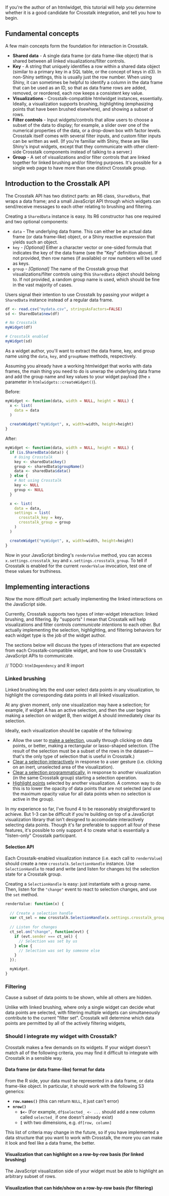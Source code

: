 If you're the author of an htmlwidget, this tutorial will help you determine whether it is a good candidate for Crosstalk integration, and tell you how to begin.

## Fundamental concepts

A few main concepts form the foundation for interaction in Crosstalk.

- **Shared data** - A single data frame (or data frame-like object) that is shared between all linked visualizations/filter controls.
- **Key** - A string that uniquely identifies a row within a shared data object (similar to a primary key in a SQL table, or the concept of keys in d3). In non-Shiny settings, this is usually just the row number. When using Shiny, it can sometimes be helpful to identify a column in the data frame that can be used as an ID, so that as data frame rows are added, removed, or reordered, each row keeps a consistent key value.
- **Visualizations** - Crosstalk-compatible htmlwidget instances, essentially. Ideally, a visualization supports brushing, highlighting (emphasizing points that have been brushed elsewhere), and showing a subset of rows.
- **Filter controls** - Input widgets/controls that allow users to choose a subset of the data to display; for example, a slider over one of the numerical properties of the data, or a drop-down box with factor levels. Crosstalk itself comes with several filter inputs, and custom filter inputs can be written as well. (If you're familiar with Shiny, these are like Shiny's input widgets, except that they communicate with other client-side Crosstalk components instead of talking to a server.)
- **Group** - A set of visualizations and/or filter controls that are linked together for linked brushing and/or filtering purposes. It's possible for a single web page to have more than one distinct Crosstalk group.

## Introduction to the Crosstalk API

The Crosstalk API has two distinct parts: an R6 class, `SharedData`, that wraps a data frame; and a small JavaScript API through which widgets can send/receive messages to each other relating to brushing and filtering.

Creating a `SharedData` instance is easy. Its R6 constructor has one required and two optional components:

* `data` - The underlying data frame. This can either be an actual data frame (or data frame-like) object, or a Shiny reactive expression that yields such an object.
* `key` - *[Optional]* Either a character vector or one-sided formula that indicates the key of the data frame (see the "Key" definition above). If not provided, then row names (if available) or row numbers will be used as keys.
* `group` - *[Optional]* The name of the Crosstalk group that visualizations/filter controls using this `SharedData` object should belong to. If not provided, a random group name is used, which should be fine in the vast majority of cases.

Users signal their intention to use Crosstalk by passing your widget a `SharedData` instance instead of a regular data frame.

```r
df <- read.csv("mydata.csv", stringsAsFactors=FALSE)
sd <- SharedData$new(df)

# No Crosstalk
myWidget(df)

# Crosstalk enabled
myWidget(sd)
```

As a widget author, you'll want to extract the data frame, key, and group name using the `data`, `key`, and `groupName` methods, respectively.

Assuming you already have a working htmlwidget that works with data frames, the main thing you need to do is unwrap the underlying data frame and add the group name and key values to your widget payload (the `x` parameter in `htmlwidgets::createWidget()`).

Before:

```r
myWidget <- function(data, width = NULL, height = NULL) {
  x <- list(
    data = data
  )
  
  createWidget("myWidget", x, width=width, height=height)
}
```

After:

```r
myWidget <- function(data, width = NULL, height = NULL) {
  if (is.SharedData(data)) {
    # Using Crosstalk
    key <- sharedData$key()
    group <- sharedData$groupName()
    data <- sharedData$data()
  } else {
    # Not using Crosstalk
    key <- NULL
    group <- NULL
  }

  x <- list(
    data = data,
    settings = list(
      crosstalk_key = key,
      crosstalk_group = group
    )
  )

  createWidget("myWidget", x, width=width, height=height)
}
```

Now in your JavaScript binding's `renderValue` method, you can access `x.settings.crosstalk_key` and `x.settings.crosstalk_group`. To tell if Crosstalk is enabled for the current `renderValue` invocation, test one of these values for truthiness.

## Implementing interactions

Now the more difficult part: actually implementing the linked interactions on the JavaScript side.

Currently, Crosstalk supports two types of inter-widget interaction: linked brushing, and filtering. By "supports" I mean that Crosstalk will help visualizations and filter controls *communicate intentions* to each other. But actually implementing the selection, highlighting, and filtering behaviors for each widget type is the job of the widget author.

The sections below will discuss the types of interactions that are expected from each Crosstalk-compatible widget, and how to use Crosstalk's JavaScript APIs to communicate.

// TODO: `htmlDependency` and R import

### Linked brushing

Linked brushing lets the end user select data points in any visualization, to highlight the corresponding data points in all linked visualization.

At any given moment, only one visualization may have a selection; for example, if widget A has an active selection, and then the user begins making a selection on widget B, then widget A should immediately clear its selection.

Ideally, each visualization should be capable of the following:

- Allow the user to <u>make a selection</u>, usually through clicking on data points, or better, making a rectangular or lasso-shaped selection. (The result of the selection must be a subset of the rows in the dataset—that's the only type of selection that is useful in Crosstalk.)
- <u>Clear a selection interactively</u> in response to a user gesture (i.e. clicking on an inert, unselected area of the visualization).
- <u>Clear a selection programmatically</u>, in response to another visualization (in the same Crosstalk group) starting a selection operation.
- <u>Highlight points</u> selected by another visualization. A common way to do this is to lower the opacity of data points that are not selected (and use the maximum opacity value for all data points when no selection is active in the group).

In my experience so far, I've found 4 to be reasonably straightforward to achieve. But 1-3 can be difficult if you're building on top of a JavaScript visualization library that isn't designed to accomodate interactively selecting data points. Though it's far preferable to support all four of these features, it's possible to only support 4 to create what is essentially a "listen-only" Crosstalk participant.

#### Selection API

Each Crosstalk-enabled visualization instance (i.e. each call to `renderValue`) should create a new `crosstalk.SelectionHandle` instance. Use `SelectionHandle` to read and write (and listen for changes to) the selection state for a Crosstalk group.

Creating a `SelectionHandle` is easy: just instantiate with a group name. Then, listen for the `"change"` event to react to selection changes, and use the `set` method.

```javascript
renderValue: function(x) {
  
  // Create a selection handle
  var ct_sel = new crosstalk.SelectionHandle(x.settings.crosstalk_group);
  
  // Listen for changes
  ct_sel.on("change", function(evt) {
    if (evt.sender === ct_sel) {
      // Selection was set by us
    } else {
      // Selection was set by someone else
    }
  });

  myWidget.
}
```



### Filtering

Cause a subset of data points to be shown, while all others are hidden.

Unlike with linked brushing, where only a single widget can decide what data points are selected, with filtering multiple widgets can simultaneously contribute to the current "filter set". Crosstalk will determine which data points are permitted by all of the actively filtering widgets,














### Should I integrate my widget with Crosstalk?

Crosstalk makes a few demands on its widgets. If your widget doesn't match all of the following criteria, you may find it difficult to integrate with Crosstalk in a sensible way.

#### Data frame (or data frame-like) format for data

From the R side, your data must be represented in a data frame, or data frame-like object. In particular, it should work with the following S3 generics:
- **`row.names()`** (this can return `NULL`, it just can't error)
- **`nrow()`**
    - **`$<-`** (For example, `df$selected_ <- ...` should add a new column called `selected_` if one doesn't already exist)
    - **`[`** with two dimensions, e.g. `df[row, column]`

This list of criteria may change in the future, so if you have implemented a data structure that you want to work with Crosstalk, the more you can make it look and feel like a data frame, the better.

#### Visualization that can highlight on a row-by-row basis (for linked brushing)

The JavaScript visualization side of your widget must be able to highlight an arbitrary subset of rows.

#### Visualization that can hide/show on a row-by-row basis (for filtering)
